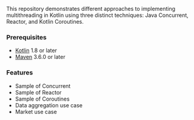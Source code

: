 This repository demonstrates different approaches to implementing multithreading in Kotlin using three distinct techniques: Java Concurrent, Reactor, and Kotlin Coroutines. 

### Prerequisites

- [Kotlin](https://kotlinlang.org/) 1.8 or later
- [Maven](https://maven.apache.org/) 3.6.0 or later

### Features

- Sample of Concurrent
- Sample of Reactor
- Sample of Coroutines
- Data aggregation use case
- Market use case

